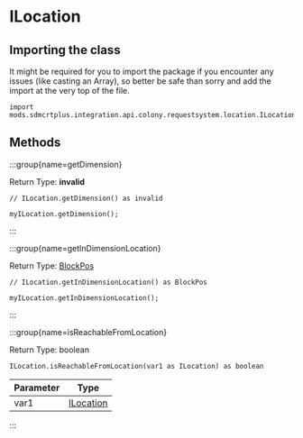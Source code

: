 # ILocation

## Importing the class

It might be required for you to import the package if you encounter any issues (like casting an Array), so better be safe than sorry and add the import at the very top of the file.
```zenscript
import mods.sdmcrtplus.integration.api.colony.requestsystem.location.ILocation;
```


## Methods

:::group{name=getDimension}

Return Type: **invalid**

```zenscript
// ILocation.getDimension() as invalid

myILocation.getDimension();
```

:::

:::group{name=getInDimensionLocation}

Return Type: [BlockPos](/vanilla/api/util/math/BlockPos)

```zenscript
// ILocation.getInDimensionLocation() as BlockPos

myILocation.getInDimensionLocation();
```

:::

:::group{name=isReachableFromLocation}

Return Type: boolean

```zenscript
ILocation.isReachableFromLocation(var1 as ILocation) as boolean
```

| Parameter |                                                Type                                                |
|-----------|----------------------------------------------------------------------------------------------------|
| var1      | [ILocation](/mods/sdmcrtplus/integration/minecolonies/api/colony/requestsystem/location/ILocation) |


:::


